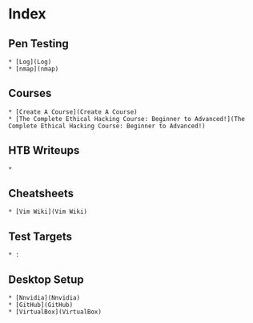 # Index 

## Pen Testing
    * [Log](Log)
    * [nmap](nmap)

## Courses
    * [Create A Course](Create A Course)
    * [The Complete Ethical Hacking Course: Beginner to Advanced!](The Complete Ethical Hacking Course: Beginner to Advanced!)

## HTB Writeups
    * 

## Cheatsheets
    * [Vim Wiki](Vim Wiki)
    
## Test Targets
    * :

## Desktop Setup
    * [Nnvidia](Nnvidia)
    * [GitHub](GitHub)
    * [VirtualBox](VirtualBox)
